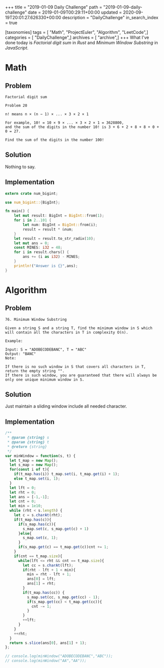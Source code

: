 +++
title = "2019-01-09 Daily Challenge"
path = "2019-01-09-daily-challenge"
date = 2019-01-09T00:29:11+00:00
updated = 2020-09-19T20:01:27.626330+00:00
description = "DailyChallenge"
in_search_index = true

[taxonomies]
tags = [ "Math", "ProjectEuler", "Algorithm", "LeetCode",]
categories = [ "DailyChallenge",]
archives = [ "archive",]
+++
What I've done today is *Factorial digit sum* in *Rust* and *Minimum Window Substring* in *JavaScript*.

<!--more-->

# Math

## Problem

```
Factorial digit sum

Problem 20 

n! means n × (n − 1) × ... × 3 × 2 × 1

For example, 10! = 10 × 9 × ... × 3 × 2 × 1 = 3628800,
and the sum of the digits in the number 10! is 3 + 6 + 2 + 8 + 8 + 0 + 0 = 27.

Find the sum of the digits in the number 100!
```

## Solution

Nothing to say.

## Implementation

```rust
extern crate num_bigint;

use num_bigint::{BigInt};

fn main() {
    let mut result: BigInt = BigInt::from(1);
    for i in 2..101 {
        let num: BigInt = BigInt::from(i);
        result = result * &num;
    }
    let result = result.to_str_radix(10);
    let mut ans = 0;
    const MINES: i32 = 48;
    for i in result.chars() {
        ans += (i as i32) - MINES;
    }
    println!("Answer is {}",ans);
}
```

# Algorithm

## Problem

```
76. Minimum Window Substring

Given a string S and a string T, find the minimum window in S which will contain all the characters in T in complexity O(n).

Example:

Input: S = "ADOBECODEBANC", T = "ABC"
Output: "BANC"
Note:

If there is no such window in S that covers all characters in T, return the empty string "".
If there is such window, you are guaranteed that there will always be only one unique minimum window in S.
```

## Solution

Just maintain a sliding window include all needed character.

## Implementation

```js
/**
 * @param {string} s
 * @param {string} t
 * @return {string}
 */
var minWindow = function(s, t) {
  let t_map = new Map();
  let s_map = new Map();
  for(const i of t){
    if(t_map.has(i)) t_map.set(i, t_map.get(i) + 1);
    else t_map.set(i, 1);
  }
  let lft = 0;
  let rht = 0;
  let ans = [-1,-1];
  let cnt = 0;
  let min = 1e10;
  while (rht < s.length) {
    let c = s.charAt(rht);
    if(t_map.has(c)){
      if(s_map.has(c)){
        s_map.set(c, s_map.get(c) + 1)
      }else{
        s_map.set(c, 1);
      }
      if(s_map.get(c) == t_map.get(c))cnt += 1;
    }
    if(cnt == t_map.size){
      while(lft <= rht && cnt == t_map.size){
        let cc = s.charAt(lft);
        if(rht - lft + 1 < min){
          min = rht - lft + 1;
          ans[0] = lft;
          ans[1] = rht;
        }
        if(t_map.has(cc)) {
          s_map.set(cc, s_map.get(cc) - 1);
          if(s_map.get(cc) < t_map.get(cc)){
            cnt -= 1;
          }
        }
        ++lft;
      }
    }
    ++rht;
  }
  return s.slice(ans[0], ans[1] + 1);
};

// console.log(minWindow("ADOBECODEBANC","ABC"));
// console.log(minWindow("AA","AA"));
```
